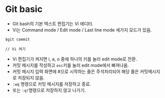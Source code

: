 # Git basic

+ Git bash의 기본 텍스트 편집기는 Vi 에디터.
+ Vi는 Command mode / Edit mode / Last line mode 세가지 모드가 있음.

```shell
$git commit

// Vi 켜기
```

+ Vi 편집기가 켜지면 i, a, o 중에 하나의 키를 눌러 edit mode로 전환.
+ 커밋 메시지를 작성하고 `esc`키를 눌러 edit mode에서 빠져나옴.
+ 커밋 메시지 입력 화면에 #으로 시작하는 줄은 주석처리되어 해당 줄은 커밋메시지로 저장되지 않음.
+ `:wq` 명령으로 커밋 메시지를 저장하고 종료.
+ 또는 `:q!`명령으로 저장하지 않고 나가기. 

